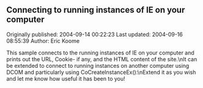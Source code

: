 ## Connecting to running instances of IE on your computer

Originally published: 2004-09-14 00:22:23
Last updated: 2004-09-16 08:55:39
Author: Eric Koome

This sample connects to the running instances of IE on your computer and prints out the URL, Cookie- if any, and the HTML content of the site.\nIt can be extended to connect to running instances on another computer using DCOM and particularly using CoCreateInstanceEx():\nExtend it as you wish and let me know how useful it has been to you!